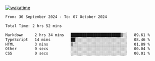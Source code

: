 [![wakatime](https://wakatime.com/badge/user/702d7a0d-6421-40c6-be4d-9b18f6ca91d5.svg)](https://wakatime.com/@702d7a0d-6421-40c6-be4d-9b18f6ca91d5)

<!--START_SECTION:waka-->

```txt
From: 30 September 2024 - To: 07 October 2024

Total Time: 2 hrs 52 mins

Markdown     2 hrs 34 mins   ██████████████████████▒░░   89.61 %
TypeScript   14 mins         ██░░░░░░░░░░░░░░░░░░░░░░░   08.46 %
HTML         3 mins          ▒░░░░░░░░░░░░░░░░░░░░░░░░   01.89 %
Other        0 secs          ░░░░░░░░░░░░░░░░░░░░░░░░░   00.04 %
CSS          0 secs          ░░░░░░░░░░░░░░░░░░░░░░░░░   00.01 %
```

<!--END_SECTION:waka-->